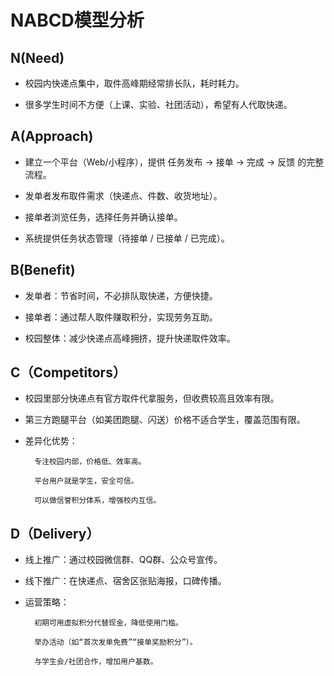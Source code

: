 # **NABCD模型分析**

## N(Need)
* 校园内快递点集中，取件高峰期经常排长队，耗时耗力。

* 很多学生时间不方便（上课、实验、社团活动），希望有人代取快递。




## A(Approach)
* 建立一个平台（Web/小程序），提供 任务发布 → 接单 → 完成 → 反馈 的完整流程。

* 发单者发布取件需求（快递点、件数、收货地址）。

* 接单者浏览任务，选择任务并确认接单。

* 系统提供任务状态管理（待接单 / 已接单 / 已完成）。




## B(Benefit)
* 发单者：节省时间，不必排队取快递，方便快捷。

* 接单者：通过帮人取件赚取积分，实现劳务互助。

* 校园整体：减少快递点高峰拥挤，提升快递取件效率。




## C（Competitors）
* 校园里部分快递点有官方取件代拿服务，但收费较高且效率有限。

* 第三方跑腿平台（如美团跑腿、闪送）价格不适合学生，覆盖范围有限。

* 差异化优势：

        专注校园内部，价格低、效率高。

        平台用户就是学生，安全可信。

        可以做信誉积分体系，增强校内互信。



## D（Delivery）
* 线上推广：通过校园微信群、QQ群、公众号宣传。

* 线下推广：在快递点、宿舍区张贴海报，口碑传播。

* 运营策略：

        初期可用虚拟积分代替现金，降低使用门槛。

        举办活动（如“首次发单免费”“接单奖励积分”）。

        与学生会/社团合作，增加用户基数。